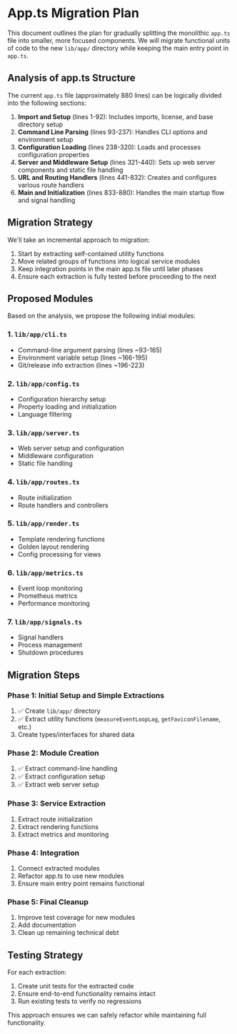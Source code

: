 # App.ts Migration Plan

This document outlines the plan for gradually splitting the monolithic `app.ts` file into smaller, more focused components. We will migrate functional units of code to the new `lib/app/` directory while keeping the main entry point in `app.ts`.

## Analysis of app.ts Structure

The current `app.ts` file (approximately 880 lines) can be logically divided into the following sections:

1. **Import and Setup** (lines 1-92): Includes imports, license, and base directory setup
2. **Command Line Parsing** (lines 93-237): Handles CLI options and environment setup
3. **Configuration Loading** (lines 238-320): Loads and processes configuration properties
4. **Server and Middleware Setup** (lines 321-440): Sets up web server components and static file handling
5. **URL and Routing Handlers** (lines 441-832): Creates and configures various route handlers
6. **Main and Initialization** (lines 833-880): Handles the main startup flow and signal handling

## Migration Strategy

We'll take an incremental approach to migration:

1. Start by extracting self-contained utility functions
2. Move related groups of functions into logical service modules
3. Keep integration points in the main app.ts file until later phases
4. Ensure each extraction is fully tested before proceeding to the next

## Proposed Modules

Based on the analysis, we propose the following initial modules:

### 1. `lib/app/cli.ts`
- Command-line argument parsing (lines ~93-165)
- Environment variable setup (lines ~166-195)
- Git/release info extraction (lines ~196-223)

### 2. `lib/app/config.ts`
- Configuration hierarchy setup
- Property loading and initialization
- Language filtering

### 3. `lib/app/server.ts`
- Web server setup and configuration
- Middleware configuration
- Static file handling

### 4. `lib/app/routes.ts`
- Route initialization
- Route handlers and controllers

### 5. `lib/app/render.ts`
- Template rendering functions
- Golden layout rendering
- Config processing for views

### 6. `lib/app/metrics.ts`
- Event loop monitoring
- Prometheus metrics
- Performance monitoring

### 7. `lib/app/signals.ts`
- Signal handlers
- Process management
- Shutdown procedures

## Migration Steps

### Phase 1: Initial Setup and Simple Extractions
1. ✅ Create `lib/app/` directory
2. ✅ Extract utility functions (`measureEventLoopLag`, `getFaviconFilename`, etc.)
3. Create types/interfaces for shared data

### Phase 2: Module Creation
1. ✅ Extract command-line handling
2. ✅ Extract configuration setup
3. ✅ Extract web server setup

### Phase 3: Service Extraction
1. Extract route initialization
2. Extract rendering functions
3. Extract metrics and monitoring

### Phase 4: Integration
1. Connect extracted modules
2. Refactor app.ts to use new modules
3. Ensure main entry point remains functional

### Phase 5: Final Cleanup
1. Improve test coverage for new modules
2. Add documentation
3. Clean up remaining technical debt

## Testing Strategy

For each extraction:
1. Create unit tests for the extracted code
2. Ensure end-to-end functionality remains intact
3. Run existing tests to verify no regressions

This approach ensures we can safely refactor while maintaining full functionality.